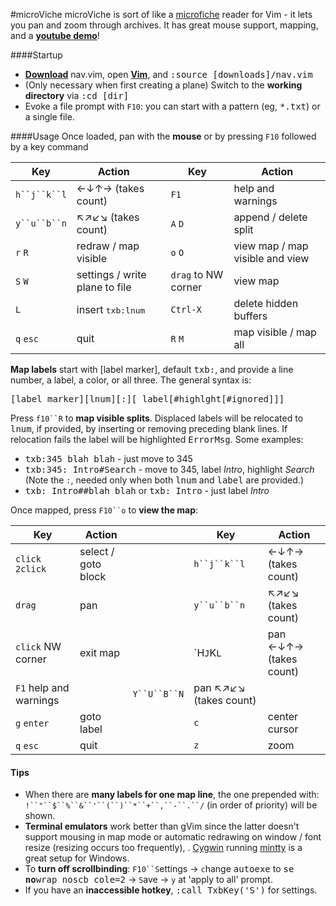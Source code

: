 #microViche
microViche is sort of like a [microfiche](http://www.wisegeek.org/what-is-microfiche.htm) reader for Vim - it lets you pan and zoom through archives. It has great mouse support, mapping, and a **[youtube demo](http://www.youtube.com/watch?v=xkED6Mv_4bc)**!

####Startup
- **[Download](https://raw.github.com/q335r49/textabyss/master/nav.vim)** nav.vim, open **[Vim](http://www.vim.org)**, and <samp>:source [downloads]/nav.vim</samp>
- (Only necessary when first creating a plane) Switch to the **working directory** via <samp>:cd [dir]</samp> 
- Evoke a file prompt with `F10`: you can start with a pattern (eg, <samp>*.txt</samp>) or a single file.

####Usage
Once loaded, pan with the **mouse** or by pressing `F10` followed by a key command

Key | Action | | Key | Action
----- | ----- | --- | --- | ---
`h``j``k``l` | ←↓↑→ (takes count) || `F1` | help and warnings
`y``u``b``n` | ↖↗↙↘ (takes count) ||`A` `D` |append / delete split
`r` `R` | redraw / map visible || `o` `O`| view map / map visible and view
`S` `W` | settings / write plane to file || `drag` to NW corner | view map
`L` | insert <samp>txb:lnum</samp> ||`Ctrl-X` | delete hidden buffers
`q` `esc` | quit || `R` `M` | map visible / map all

**Map labels** start with [label marker], default <samp>txb:</samp>, and provide a line number, a label, a color, or all three. The general syntax is:

<samp>[label marker][lnum][:][ label[#highlght[#ignored]]]</samp>

Press `f10``R` to **map visible splits**. Displaced labels will be relocated to <samp>lnum</samp>, if provided, by inserting or removing preceding blank lines. If relocation fails the label will be highlighted <samp>ErrorMsg</samp>. Some examples:
- <samp>txb:345 blah blah</samp> - just move to 345
- <samp>txb:345: Intro#Search</samp> - move to 345, label *Intro*, highlight *Search*  
(Note the `:`, needed only when both <samp>lnum</samp> and <samp>label</samp> are provided.)
- <samp>txb: Intro##blah blah</samp> or <samp>txb: Intro</samp> - just label *Intro*

Once mapped, press `F10``o` to **view the map**:

Key | Action | | Key | Action
--- | --- | --- | --- | ---
`click`  `2click` | select / goto block || `h``j``k``l`|←↓↑→ (takes count)
`drag` | pan || `y``u``b``n` | ↖↗↙↘ (takes count)
`click` NW corner | exit map || `H``J``K``L`` | pan ←↓↑→ (takes count)
`F1` help and warnings || `Y``U``B``N` | pan ↖↗↙↘ (takes count)
`g` `enter` | goto label || `c` | center cursor
`q` `esc` | quit || `z` | zoom

#### Tips
- When there are **many labels for one map line**, the one prepended with: `!``"``$``%``&``'``(``)``*``+``,``-``.``/` (in order of priority) will be shown.
- **Terminal emulators** work better than gVim since the latter doesn't support mousing in map mode or automatic redrawing on window / font resize (resizing occurs too frequently), . [Cygwin](http://www.cygwin.com/) running [mintty](https://code.google.com/p/mintty/) is a great setup for Windows.
- To **turn off scrollbinding**: `F10``S`ettings → `c`hange <samp>autoexe</samp> to <samp>se </samp>**<samp>no</samp>**<samp>wrap noscb cole=2</samp> → `S`ave → `y` at 'apply to all' prompt.
- If you have an **inaccessible hotkey**, <samp>:call TxbKey('S')</samp> for `S`ettings.
